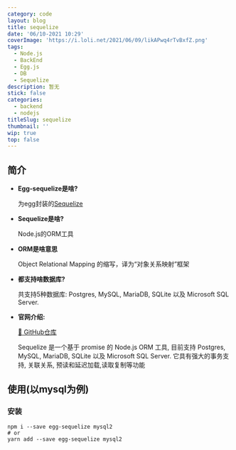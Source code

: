 ```yaml
---
category: code
layout: blog
title: sequelize
date: '06/10-2021 10:29'
coverImage: 'https://i.loli.net/2021/06/09/likAPwq4rTvBxfZ.png'
tags:
  - Node.js
  - BackEnd
  - Egg.js
  - DB
  - Sequelize
description: 暂无
stick: false
categories:
  - backend
  - nodejs
titleSlug: sequelize
thumbnail: ''
wip: true
top: false
---
```


## 简介

- **Egg-sequelize是啥?**

  为egg封装的[Sequelize](https://sequelize.org/)

- **Sequelize是啥?**

  Node.js的ORM工具

+ **ORM是啥意思**

  Object Relational Mapping 的缩写，译为“对象关系映射”框架

- **都支持啥数据库?**

  共支持5种数据库: Postgres, MySQL, MariaDB, SQLite 以及 Microsoft SQL Server.

- **官网介绍:**

  [🔗 GitHub仓库](https://github.com/eggjs/egg-sequelize)

  Sequelize 是一个基于 promise 的 Node.js ORM 工具, 目前支持 Postgres, MySQL, MariaDB, SQLite 以及 Microsoft SQL Server. 它具有强大的事务支持, 关联关系, 预读和延迟加载,读取复制等功能



## 使用(以mysql为例)

### 安装

```shell
npm i --save egg-sequelize mysql2
# or
yarn add --save egg-sequelize mysql2
```




